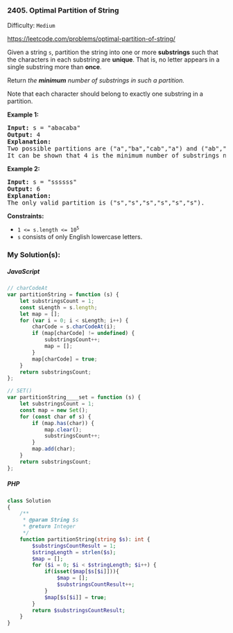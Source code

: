 ### 2405. Optimal Partition of String

Difficulty: `Medium`

https://leetcode.com/problems/optimal-partition-of-string/

<p>Given a string <code>s</code>, partition the string into one or more <strong>substrings</strong> such that the characters in each substring are <strong>unique</strong>. That is, no letter appears in a single substring more than <strong>once</strong>.</p>
<p>Return <em>the <strong>minimum</strong> number of substrings in such a partition.</em></p>
<p>Note that each character should belong to exactly one substring in a partition.</p>
<p><strong class="example">Example 1:</strong></p>
<pre><strong>Input:</strong> s = "abacaba"
<strong>Output:</strong> 4
<strong>Explanation:</strong>
Two possible partitions are ("a","ba","cab","a") and ("ab","a","ca","ba").
It can be shown that 4 is the minimum number of substrings needed.
</pre>
<p><strong class="example">Example 2:</strong></p>
<pre><strong>Input:</strong> s = "ssssss"
<strong>Output:</strong> 6
<strong>Explanation:
</strong>The only valid partition is ("s","s","s","s","s","s").
</pre>
<p><strong>Constraints:</strong></p>
<ul>
	<li><code>1 &lt;= s.length &lt;= 10<sup>5</sup></code></li>
	<li><code>s</code> consists of only English lowercase letters.</li>
</ul>

### My Solution(s):

##### JavaScript

```js
// charCodeAt
var partitionString = function (s) {
    let substringsCount = 1;
    const sLength = s.length;
    let map = [];
    for (var i = 0; i < sLength; i++) {
        charCode = s.charCodeAt(i);
        if (map[charCode] != undefined) {
            substringsCount++;
            map = [];
        }
        map[charCode] = true;
    }
    return substringsCount;
};

// SET()
var partitionString____set = function (s) {
    let substringsCount = 1;
    const map = new Set();
    for (const char of s) {
        if (map.has(char)) {
            map.clear();
            substringsCount++;
        }
        map.add(char);
    }
    return substringsCount;
};

```

##### PHP

```php
class Solution
{
    /**
     * @param String $s
     * @return Integer
     */
    function partitionString(string $s): int {
        $substringsCountResult = 1;
        $stringLength = strlen($s);
        $map = [];
        for ($i = 0; $i < $stringLength; $i++) {
            if(isset($map[$s[$i]])){
                $map = [];
                $substringsCountResult++;
            }
            $map[$s[$i]] = true;
        }
        return $substringsCountResult;
    }
}
```

